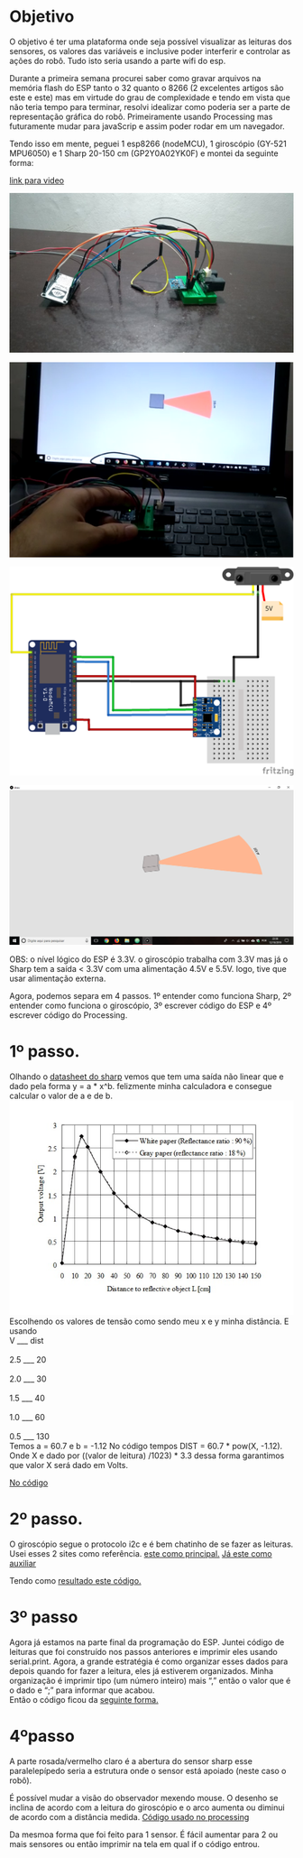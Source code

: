 # Objetivo

O objetivo é ter uma plataforma onde seja possível visualizar as leituras dos sensores, os valores das variáveis e inclusive poder interferir e controlar as ações do robô.  Tudo isto seria usando a parte wifi do esp.

Durante a primeira semana procurei saber como gravar arquivos na memória flash do ESP tanto o 32 quanto o 8266 (2 excelentes artigos são este e este) mas em virtude do grau de complexidade e tendo em vista que não teria tempo para terminar, resolvi idealizar como poderia ser a parte de representação gráfica do robô. Primeiramente usando Processing mas futuramente mudar para javaScrip e assim poder rodar em um navegador.

Tendo isso em mente, peguei 1 esp8266 (nodeMCU), 1 giroscópio (GY-521 MPU6050) e 1 Sharp 20-150 cm (GP2Y0A02YK0F) e montei da seguinte forma:


[link para video](https://www.youtube.com/watch?v=HjF-_QqihHc)

![](https://github.com/wesley-cantarino/rino/blob/master/IMG/pronto.jpeg)

![](https://github.com/wesley-cantarino/rino/blob/master/IMG/foto_do_video.png)


![](https://github.com/wesley-cantarino/rino/blob/master/IMG/montagem_IMG.png)


![](https://github.com/wesley-cantarino/rino/blob/master/IMG/proces.png)

OBS: o nível lógico do ESP é 3.3V. o giroscópio trabalha com 3.3V mas já o Sharp tem a saída < 3.3V com uma alimentação 4.5V e 5.5V. logo, tive que usar alimentação externa.

Agora, podemos separa em 4 passos. 1º entender como funciona Sharp, 2º entender como funciona o giroscópio, 3º escrever código do ESP e 4º escrever código do Processing.

# 1º passo. 
Olhando o [datasheet do sharp](https://www.sparkfun.com/datasheets/Sensors/Infrared/gp2y0a02yk_e.pdf) vemos que tem uma saída não linear que e dado pela forma y = a * x^b. felizmente minha calculadora e consegue calcular o valor de a e de b. ![](https://github.com/wesley-cantarino/rino/blob/master/IMG/saida.jpg)
	Escolhendo os valores de tensão como sendo meu x e y minha distância. E usando 
        <br>V   ___  dist<br>
        <br>2.5 ___   20<br>
        <br>2.0 ___   30<br>
        <br>1.5 ___   40 <br>
        <br>1.0 ___    60<br>
        <br>0.5 ___   130<br>
Temos a = 60.7 e b = -1.12
No código tempos DIST = 60.7 * pow(X, -1.12). Onde X e dado por ((valor de leitura) /1023) * 3.3 dessa forma garantimos que valor X será dado em Volts.

[No código](https://github.com/wesley-cantarino/rino/blob/master/code_reference/sketch_sharp/sketch_sharp.ino)


# 2º passo.
O giroscópio segue o protocolo i2c e é bem chatinho de se fazer as leituras. Usei esses 2 sites como referência.
[este como principal.](https://www.instructables.com/id/MPU6050-Arduino-6-Axis-Accelerometer-Gyro-GY-521-B/)
[Já este como auxiliar](https://www.instructables.com/id/MPU6050-Arduino-6-Axis-Accelerometer-Gyro-GY-521-B/)

Tendo como [resultado este código.](https://github.com/wesley-cantarino/rino/blob/master/code_reference/sketch_gyroscope/sketch_gyroscope.ino) 


# 3º passo
Agora já estamos na parte final da programação do ESP. Juntei código de leituras que foi construído nos passos anteriores e imprimir eles usando serial.print. Agora, a grande estratégia é como organizar esses dados para depois quando for fazer a leitura, eles já estiverem organizados. Minha organização é imprimir tipo (um número inteiro) mais “,” então o valor que é o dado e “;” para informar que acabou.  
Então o código ficou da [seguinte forma.](https://github.com/wesley-cantarino/rino/blob/master/sketch_3D_visor/esp8266_3D_visor/esp8266_3D_visor.ino)


# 4ºpasso
A parte rosada/vermelho claro é a abertura do sensor sharp esse paralelepípedo seria a estrutura onde o sensor está apoiado (neste caso o robô). 

É possível mudar a visão do observador mexendo mouse. O desenho se inclina de acordo com a leitura do giroscópio e o arco aumenta ou diminui de acordo com a distância medida.
[Código usado no processing](https://github.com/wesley-cantarino/rino/blob/master/sketch_3D_visor/processing_3D_visor/processing_3D_visor.pde)

Da mesmoa forma que foi feito para 1 sensor. É fácil aumentar para 2 ou mais sensores ou então imprimir na tela em qual if o código entrou.



